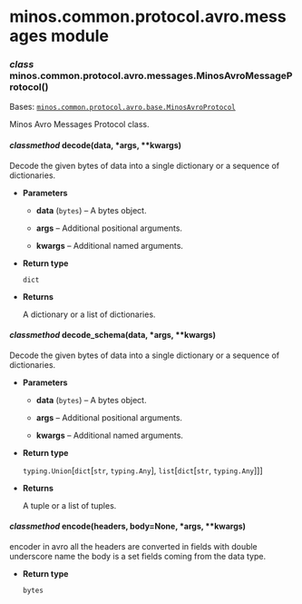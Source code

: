 # minos.common.protocol.avro.messages module


### _class_ minos.common.protocol.avro.messages.MinosAvroMessageProtocol()
Bases: [`minos.common.protocol.avro.base.MinosAvroProtocol`](minos.common.protocol.avro.base.md#minos.common.protocol.avro.base.MinosAvroProtocol)

Minos Avro Messages Protocol class.


#### _classmethod_ decode(data, \*args, \*\*kwargs)
Decode the given bytes of data into a single dictionary or a sequence of dictionaries.


* **Parameters**

    
    * **data** (`bytes`) – A bytes object.


    * **args** – Additional positional arguments.


    * **kwargs** – Additional named arguments.



* **Return type**

    `dict`



* **Returns**

    A dictionary or a list of dictionaries.



#### _classmethod_ decode_schema(data, \*args, \*\*kwargs)
Decode the given bytes of data into a single dictionary or a sequence of dictionaries.


* **Parameters**

    
    * **data** (`bytes`) – A bytes object.


    * **args** – Additional positional arguments.


    * **kwargs** – Additional named arguments.



* **Return type**

    `typing.Union`[`dict`[`str`, `typing.Any`], `list`[`dict`[`str`, `typing.Any`]]]



* **Returns**

    A tuple or a list of tuples.



#### _classmethod_ encode(headers, body=None, \*args, \*\*kwargs)
encoder in avro
all the headers are converted in fields with double underscore name
the body is a set fields coming from the data type.


* **Return type**

    `bytes`
